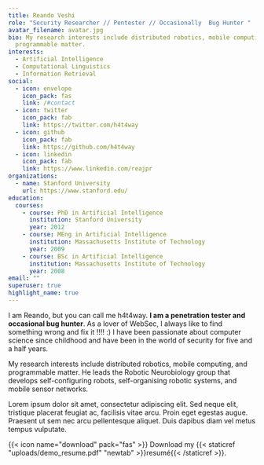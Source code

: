 ```yaml
---
title: Reando Veshi
role: "Security Researcher // Pentester // Occasionally  Bug Hunter "
avatar_filename: avatar.jpg
bio: My research interests include distributed robotics, mobile computing and
  programmable matter.
interests:
  - Artificial Intelligence
  - Computational Linguistics
  - Information Retrieval
social:
  - icon: envelope
    icon_pack: fas
    link: /#contact
  - icon: twitter
    icon_pack: fab
    link: https://twitter.com/h4t4way
  - icon: github
    icon_pack: fab
    link: https://github.com/h4t4way
  - icon: linkedin
    icon_pack: fab
    link: https://www.linkedin.com/reajpr
organizations:
  - name: Stanford University
    url: https://www.stanford.edu/
education:
  courses:
    - course: PhD in Artificial Intelligence
      institution: Stanford University
      year: 2012
    - course: MEng in Artificial Intelligence
      institution: Massachusetts Institute of Technology
      year: 2009
    - course: BSc in Artificial Intelligence
      institution: Massachusetts Institute of Technology
      year: 2008
email: ""
superuser: true
highlight_name: true
---
```

I am Reando, but you can call me h4t4way. **I am a penetration tester and occasional bug hunter**. As a lover of WebSec, I always like to find something wrong and fix it !!!! :) I have been passionate about computer science since childhood and have been in the world of security for five and a half years. 

My research interests include distributed robotics, mobile computing, and programmable matter. He leads the Robotic Neurobiology group that develops self-configuring robots, self-organising robotic systems, and mobile sensor networks.

Lorem ipsum dolor sit amet, consectetur adipiscing elit. Sed neque elit, tristique placerat feugiat ac, facilisis vitae arcu. Proin eget egestas augue. Praesent ut sem nec arcu pellentesque aliquet. Duis dapibus diam vel metus tempus vulputate.

{{< icon name="download" pack="fas" >}} Download my {{< staticref "uploads/demo_resume.pdf" "newtab" >}}resumé{{< /staticref >}}.